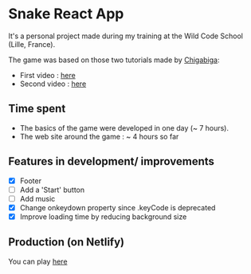 # Snake React App

It's a personal project made during my training at the Wild Code School (Lille, France).

The game was based on those two tutorials made by [Chigabiga](https://www.youtube.com/channel/UCq6R-ZK8bRI3jzWLUuw03Uw):

- First video : [here](https://www.youtube.com/watch?v=-oOgsGP3t5o)
- Second video : [here](https://www.youtube.com/watch?v=lgK7OTdT-eo)

## Time spent

- The basics of the game were developed in one day (~ 7 hours).
- The web site around the game : ~ 4 hours so far

## Features in development/ improvements

- [x] Footer
- [ ] Add a 'Start' button
- [ ] Add music
- [x] Change onkeydown property since .keyCode is deprecated
- [x] Improve loading time by reducing background size

## Production (on Netlify)

You can play [here](https://nervous-leakey-752015.netlify.app)
